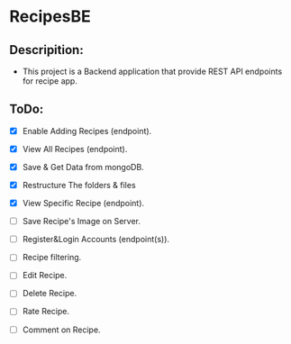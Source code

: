 # RecipesBE

## Descripition:
- This project is a Backend application that provide REST API endpoints for recipe app.
  
## ToDo:
- [X] Enable Adding Recipes (endpoint).
- [X] View All Recipes (endpoint).
- [X] Save & Get Data from mongoDB.
- [X] Restructure The folders & files
- [X] View Specific Recipe (endpoint).
- [ ] Save Recipe's Image on Server.
- [ ] Register&Login Accounts (endpoint(s)).
- [ ] Recipe filtering.
- [ ] Edit Recipe.
- [ ] Delete Recipe.
- [ ] Rate Recipe.
- [ ] Comment on Recipe.


